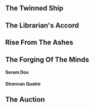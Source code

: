 
## The Twinned Ship


## The Librarian's Accord


## Rise From The Ashes


## The Forging Of The Minds
#### Seram Dos


#### Stronvan Quatre


## The Auction

